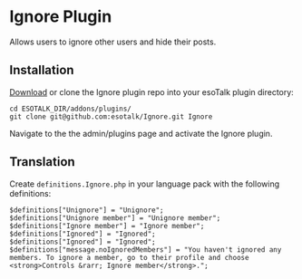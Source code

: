 # Ignore Plugin

Allows users to ignore other users and hide their posts.

## Installation

[Download](https://github.com/esotalk/Ignore/archive/master.zip) or clone the Ignore plugin repo into your esoTalk plugin directory:

	cd ESOTALK_DIR/addons/plugins/
	git clone git@github.com:esotalk/Ignore.git Ignore

Navigate to the the admin/plugins page and activate the Ignore plugin.

## Translation

Create `definitions.Ignore.php` in your language pack with the following definitions:

    $definitions["Unignore"] = "Unignore";    
	$definitions["Unignore member"] = "Unignore member";	
    $definitions["Ignore member"] = "Ignore member";    
	$definitions["Ignored"] = "Ignored";	
	$definitions["Ignored"] = "Ignored";	
	$definitions["message.noIgnoredMembers"] = "You haven't ignored any members. To ignore a member, go to their profile and choose <strong>Controls &rarr; Ignore member</strong>.";	
